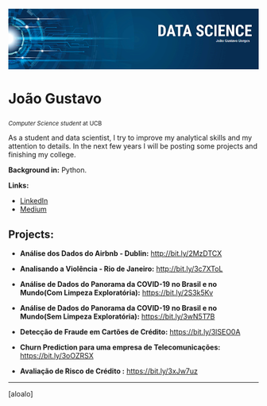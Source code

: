 <p align="center">
  <img src="bannerDS.png" >
</p>

# João Gustavo
<sub>*Computer Science student* at UCB</sub>

As a student and data scientist, I try to improve my analytical skills and my attention to details. In the next few years I will be posting some projects and finishing my college.

**Background in:** Python.

**Links:**
* [LinkedIn](https://www.linkedin.com/in/joão-gustavo-borges-e-souza-6700451b8/)
* [Medium](https://medium.com/@joaogustavo.borges2901)

## Projects:

* **Análise dos Dados do Airbnb - Dublin:** http://bit.ly/2MzDTCX

* **Analisando a Violência - Rio de Janeiro:** http://bit.ly/3c7XToL

* **Análise de Dados do Panorama da COVID-19 no Brasil e no Mundo(Com Limpeza Exploratória):** https://bit.ly/2S3k5Kv

* **Análise de Dados do Panorama da COVID-19 no Brasil e no Mundo(Sem Limpeza Exploratória):** https://bit.ly/3wN5T7B

* **Detecção de Fraude em Cartões de Crédito:** https://bit.ly/3lSEO0A

* **Churn Prediction para uma empresa de Telecomunicações:** https://bit.ly/3oOZRSX


* **Avaliação de Risco de Crédito :** https://bit.ly/3xJw7uz
---
[aloalo]



